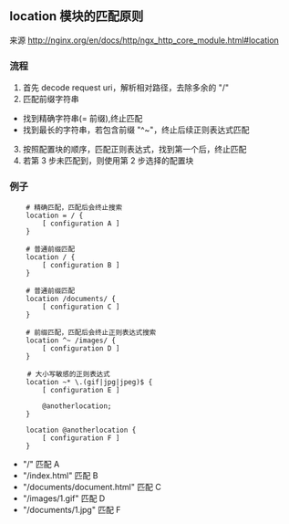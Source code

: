 ## location 模块的匹配原则

来源 http://nginx.org/en/docs/http/ngx_http_core_module.html#location

### 流程

1. 首先 decode request uri，解析相对路径，去除多余的 "/" 
2. 匹配前缀字符串
  * 找到精确字符串(= 前缀),终止匹配
  * 找到最长的字符串，若包含前缀 "^~"，终止后续正则表达式匹配
3. 按照配置块的顺序，匹配正则表达式，找到第一个后，终止匹配
4. 若第 3 步未匹配到，则使用第 2 步选择的配置块

### 例子

```nginx
    # 精确匹配，匹配后会终止搜索
    location = / {
        [ configuration A ]
    }

    # 普通前缀匹配
    location / {
        [ configuration B ]
    }

    # 普通前缀匹配
    location /documents/ {
        [ configuration C ]
    }

    # 前缀匹配，匹配后会终止正则表达式搜索
    location ^~ /images/ {
        [ configuration D ]
    }

　　 # 大小写敏感的正则表达式 
    location ~* \.(gif|jpg|jpeg)$ {
        [ configuration E ]

        @anotherlocation;
    }

    location @anotherlocation {
        [ configuration F ]
    }
```

- "/" 匹配 A
- "/index.html" 匹配 B
- "/documents/document.html" 匹配 C
- "/images/1.gif" 匹配 D
- "/documents/1.jpg" 匹配 F

